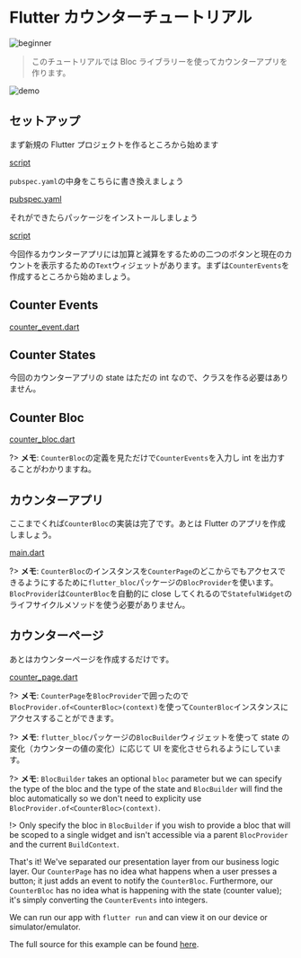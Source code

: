 # Flutter カウンターチュートリアル

![beginner](https://img.shields.io/badge/level-beginner-green.svg)

> このチュートリアルでは Bloc ライブラリーを使ってカウンターアプリを作ります。

![demo](../../assets/gifs/flutter_counter.gif)

## セットアップ

まず新規の Flutter プロジェクトを作るところから始めます

[script](../_snippets/flutter_counter_tutorial/flutter_create.sh.md ':include')

`pubspec.yaml`の中身をこちらに書き換えましょう

[pubspec.yaml](../_snippets/flutter_counter_tutorial/pubspec.yaml.md ':include')

それができたらパッケージをインストールしましょう

[script](../_snippets/flutter_counter_tutorial/flutter_packages_get.sh.md ':include')

今回作るカウンターアプリには加算と減算をするための二つのボタンと現在のカウントを表示するための`Text`ウィジェットがあります。まずは`CounterEvents`を作成するところから始めましょう。

## Counter Events

[counter_event.dart](../_snippets/flutter_counter_tutorial/counter_event.dart.md ':include')

## Counter States

今回のカウンターアプリの state はただの int なので、クラスを作る必要はありません。

## Counter Bloc

[counter_bloc.dart](../_snippets/flutter_counter_tutorial/counter_bloc.dart.md ':include')

?> **メモ**: `CounterBloc`の定義を見ただけで`CounterEvents`を入力し int を出力することがわかりますね。

## カウンターアプリ

ここまでくれば`CounterBloc`の実装は完了です。あとは Flutter のアプリを作成しましょう。

[main.dart](../_snippets/flutter_counter_tutorial/main.dart.md ':include')

?> **メモ**: `CounterBloc`のインスタンスを`CounterPage`のどこからでもアクセスできるようにするために`flutter_bloc`パッケージの`BlocProvider`を使います。 `BlocProvider`は`CounterBloc`を自動的に close してくれるので`StatefulWidget`のライフサイクルメソッドを使う必要がありません。

## カウンターページ

あとはカウンターページを作成するだけです。

[counter_page.dart](../_snippets/flutter_counter_tutorial/counter_page.dart.md ':include')

?> **メモ**: `CounterPage`を`BlocProvider`で囲ったので`BlocProvider.of<CounterBloc>(context)`を使って`CounterBloc`インスタンスにアクセスすることができます。

?> **メモ**: `flutter_bloc`パッケージの`BlocBuilder`ウィジェットを使って state の変化（カウンターの値の変化）に応じて UI を変化させられるようにしています。

?> **メモ**: `BlocBuilder` takes an optional `bloc` parameter but we can specify the type of the bloc and the type of the state and `BlocBuilder` will find the bloc automatically so we don't need to explicity use `BlocProvider.of<CounterBloc>(context)`.

!> Only specify the bloc in `BlocBuilder` if you wish to provide a bloc that will be scoped to a single widget and isn't accessible via a parent `BlocProvider` and the current `BuildContext`.

That's it! We've separated our presentation layer from our business logic layer. Our `CounterPage` has no idea what happens when a user presses a button; it just adds an event to notify the `CounterBloc`. Furthermore, our `CounterBloc` has no idea what is happening with the state (counter value); it's simply converting the `CounterEvents` into integers.

We can run our app with `flutter run` and can view it on our device or simulator/emulator.

The full source for this example can be found [here](https://github.com/felangel/Bloc/tree/master/packages/flutter_bloc/example).
